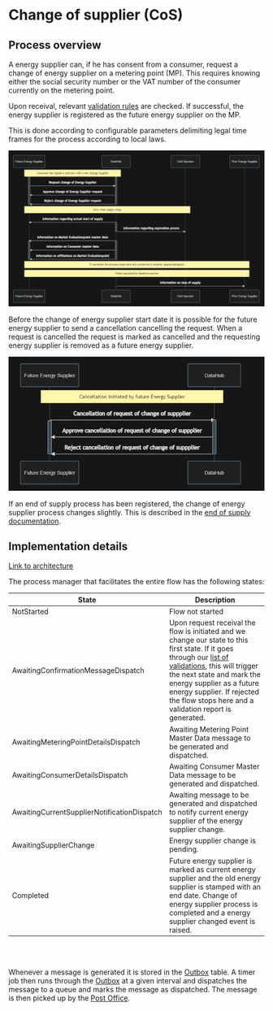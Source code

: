# Change of supplier (CoS)

## Process overview

A energy supplier can, if he has consent from a consumer, request a change of energy supplier on a metering point (MP). This requires knowing either the social security number or the VAT number of the consumer currently on the metering point.

Upon receival, relevant [validation rules](..\validations\change-of-energy-supplier-validations.md) are checked. If successful, the energy supplier is registered as the future energy supplier on the MP.

This is done according to configurable parameters delimiting legal time frames for the process according to local laws.

![design](..\images\CoS_Sequence_Diagram.PNG)

Before the change of energy supplier start date it is possible for the future energy supplier to send a cancellation cancelling the request.
When a request is cancelled the request is marked as cancelled and the requesting energy supplier is removed as a future energy supplier.

![design](..\images\Cancellation_Of_CoS_Sequence_Diagram.PNG)

If an end of supply process has been registered, the change of energy supplier process changes slightly. This is described in the [end of supply documentation](.\end-of-supply.md).

## Implementation details

[Link to architecture](https://github.com/Energinet-DataHub/geh-market-roles#architecture)

The process manager that facilitates the entire flow has the following states:

| State                                       | Description                                                                                                                                                                                                                                                                                                                                                      |
| ------------------------------------------- | ---------------------------------------------------------------------------------------------------------------------------------------------------------------------------------------------------------------------------------------------------------------------------------------------------------------------------------------------------------------- |
| NotStarted                                  | Flow not started                                                                                                                                                                                                                                                                                                                                                 |
| AwaitingConfirmationMessageDispatch         | Upon request receival the flow is initiated and we change our state to this first state. If it goes through our [list of validations](..\validations\change-of-energy-supplier-validations.md), this will trigger the next state and mark the energy supplier as a future energy supplier. If rejected the flow stops here and a validation report is generated. |
| AwaitingMeteringPointDetailsDispatch        | Awaiting Metering Point Master Data message to be generated and dispatched.                                                                                                                                                                                                                                                                                      |
| AwaitingConsumerDetailsDispatch             | Awaiting Consumer Master Data message to be generated and dispatched.                                                                                                                                                                                                                                                                                            |
| AwaitingCurrentSupplierNotificationDispatch | Awaiting message to be generated and dispatched to notify current energy supplier of the energy supplier change.                                                                                                                                                                                                                                                 |
| AwaitingSupplierChange                      | Energy supplier change is pending.                                                                                                                                                                                                                                                                                                                               |
| Completed                                   | Future energy supplier is marked as current energy supplier and the old energy supplier is stamped with an end date. Change of energy supplier process is completed and a energy supplier changed event is raised.                                                                                                                                               |

<br/>
<br/>

Whenever a message is generated it is stored in the [Outbox](http://www.kamilgrzybek.com/design/the-outbox-pattern/) table. A timer job then runs through the [Outbox](http://www.kamilgrzybek.com/design/the-outbox-pattern/) at a given interval and dispatches the message to a queue and marks the message as dispatched. The message is then picked up by the [Post Office](https://github.com/Energinet-DataHub/geh-post-office).
